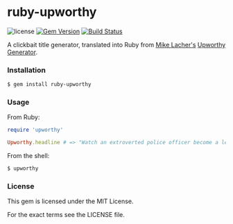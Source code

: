 ruby-upworthy
==============

![license](https://raster.shields.io/badge/license-MIT%20with%20restrictions-green.png)
[![Gem Version](https://badge.fury.io/rb/ruby-upworthy.svg)](http://badge.fury.io/rb/ruby-upworthy)
[![Build Status](https://img.shields.io/github/workflow/status/woodruffw/ruby-upworthy/CI/master)](https://github.com/woodruffw/ruby-upworthy/actions?query=workflow%3ACI)

A clickbait title generator, translated into Ruby from
[Mike Lacher's](http://mikelacher.com/)
[Upworthy Generator](http://www.upworthygenerator.com/).

### Installation

```bash
$ gem install ruby-upworthy
```

### Usage

From Ruby:

```ruby
require 'upworthy'

Upworthy.headline # => "Watch an extroverted police officer become a legend with six words"
```

From the shell:

```bash
$ upworthy
```

### License

This gem is licensed under the MIT License.

For the exact terms see the LICENSE file.
